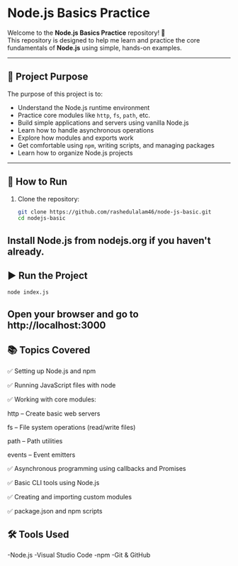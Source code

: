 # Node.js Basics Practice

Welcome to the **Node.js Basics Practice** repository! 👋  
This repository is designed to help me learn and practice the core fundamentals of **Node.js** using simple, hands-on examples.

---

## 📁 Project Purpose

The purpose of this project is to:

- Understand the Node.js runtime environment
- Practice core modules like `http`, `fs`, `path`, etc.
- Build simple applications and servers using vanilla Node.js
- Learn how to handle asynchronous operations
- Explore how modules and exports work
- Get comfortable using `npm`, writing scripts, and managing packages
- Learn how to organize Node.js projects

---

## 🚀 How to Run

1. Clone the repository:
   ```bash
   git clone https://github.com/rashedulalam46/node-js-basic.git
   cd nodejs-basic
   ```



## Install Node.js from nodejs.org if you haven't already.

## ▶️ Run the Project

```bash
node index.js
```

## Open your browser and go to http://localhost:3000

## 📚 Topics Covered
✅ Setting up Node.js and npm

✅ Running JavaScript files with node

✅ Working with core modules:

http – Create basic web servers

fs – File system operations (read/write files)

path – Path utilities

events – Event emitters

✅ Asynchronous programming using callbacks and Promises

✅ Basic CLI tools using Node.js

✅ Creating and importing custom modules

✅ package.json and npm scripts


## 🛠 Tools Used
-Node.js
-Visual Studio Code
-npm
-Git & GitHub
